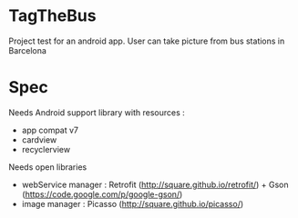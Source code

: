 # TagTheBus
Project test for an android app. User can take picture from bus stations in Barcelona

# Spec
Needs Android support library with resources :
- app compat v7 
- cardview
- recyclerview

Needs open libraries
- webService manager : Retrofit (http://square.github.io/retrofit/) + Gson (https://code.google.com/p/google-gson/)
- image manager : Picasso (http://square.github.io/picasso/)
